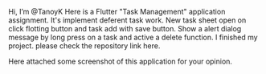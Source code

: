 Hi, I’m @TanoyK
Here is a Flutter "Task Management" application assignment.
It's implement deferent task work. New task sheet open on click flotting button and task add with save button.
Show a alert dialog message by long press on a task and active a delete function.
I finished my project. please check the repository link here.

Here attached some screenshot of this application for your opinion.
